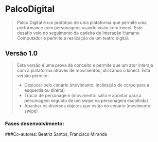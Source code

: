 # PalcoDigital
> Palco Digital é um protótipo de uma plataforma que permite uma performance com personagens usando visão com kinect. Este desafio veio no seguimento da cadeira de Interação Humano Computador e permite a realização de um teatro digital.

## Versão 1.0
> Esta versão é uma prova de conceito e permite que um ator interaja com a plataforma através de movimentos, utilizando o kinect. Esta versão permite:
> - Deslocar pelo cenário (movimento: inclinação do corpo para a esquerda ou direita)
> - Trocar de personagem (movimento: salto e apontar para a personagem seguido de um swipe na personagem escolhida)
> - Apanhar os diversos objetos que estão no cenário (movimento: swipe)

### Fases desenvolvimento:


###Co-autores: Beatriz Santos, Francisco Miranda
